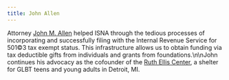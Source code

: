 ```yaml
---
title: John Allen
---
```


Attorney [John M. Allen][1] helped <span class="caps">ISNA</span> through the tedious processes of incorporating and successfully filing with the Internal Revenue Service for 501&#169;3 tax exempt status. This infrastructure allows us to obtain funding via tax deductible gifts from individuals and grants from foundations.\n\nJohn continues his advocacy as the cofounder of the [Ruth Ellis Center][2], a shelter for <span class="caps">GLBT</span> teens and young adults in Detroit, MI.

 [1]: http://www.allenbrotherspllc.com/attjohnallen.html
 [2]: http://www.ruthelliscenter.com/